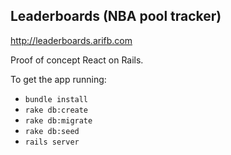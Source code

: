 ## Leaderboards (NBA pool tracker)

http://leaderboards.arifb.com

Proof of concept React on Rails.

To get the app running:

- `bundle install`
- `rake db:create`
- `rake db:migrate`
- `rake db:seed`
- `rails server`
